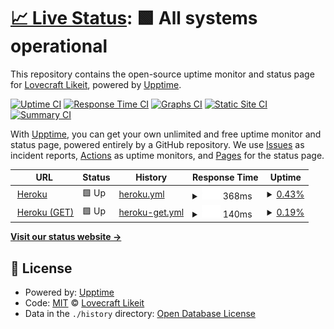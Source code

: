# [📈 Live Status](https://olivrae.github.io/upptime): <!--live status--> **🟩 All systems operational**

This repository contains the open-source uptime monitor and status page for [Lovecraft Likeit](https://t.me/OliveiraWS), powered by [Upptime](https://github.com/upptime/upptime).

[![Uptime CI](https://github.com/olivrae/upptime/workflows/Uptime%20CI/badge.svg)](https://github.com/olivrae/upptime/actions?query=workflow%3A%22Uptime+CI%22)
[![Response Time CI](https://github.com/olivrae/upptime/workflows/Response%20Time%20CI/badge.svg)](https://github.com/olivrae/upptime/actions?query=workflow%3A%22Response+Time+CI%22)
[![Graphs CI](https://github.com/olivrae/upptime/workflows/Graphs%20CI/badge.svg)](https://github.com/olivrae/upptime/actions?query=workflow%3A%22Graphs+CI%22)
[![Static Site CI](https://github.com/olivrae/upptime/workflows/Static%20Site%20CI/badge.svg)](https://github.com/olivrae/upptime/actions?query=workflow%3A%22Static+Site+CI%22)
[![Summary CI](https://github.com/olivrae/upptime/workflows/Summary%20CI/badge.svg)](https://github.com/olivrae/upptime/actions?query=workflow%3A%22Summary+CI%22)

With [Upptime](https://upptime.js.org), you can get your own unlimited and free uptime monitor and status page, powered entirely by a GitHub repository. We use [Issues](https://github.com/olivrae/upptime/issues) as incident reports, [Actions](https://github.com/olivrae/upptime/actions) as uptime monitors, and [Pages](https://olivrae.github.io/upptime) for the status page.

<!--start: status pages-->
<!-- This summary is generated by Upptime (https://github.com/upptime/upptime) -->
<!-- Do not edit this manually, your changes will be overwritten -->
<!-- prettier-ignore -->
| URL | Status | History | Response Time | Uptime |
| --- | ------ | ------- | ------------- | ------ |
| <img alt="" src="https://favicons.githubusercontent.com/vscoe.herokuapp.com" height="13"> [Heroku](https://vscoe.herokuapp.com) | 🟩 Up | [heroku.yml](https://github.com/olivrae/upptime/commits/HEAD/history/heroku.yml) | <details><summary><img alt="Response time graph" src="./graphs/heroku/response-time-week.png" height="20"> 368ms</summary><br><a href="https://olivrae.github.io/upptime/history/heroku"><img alt="Response time 368" src="https://img.shields.io/endpoint?url=https%3A%2F%2Fraw.githubusercontent.com%2Folivrae%2Fupptime%2FHEAD%2Fapi%2Fheroku%2Fresponse-time.json"></a><br><a href="https://olivrae.github.io/upptime/history/heroku"><img alt="24-hour response time 368" src="https://img.shields.io/endpoint?url=https%3A%2F%2Fraw.githubusercontent.com%2Folivrae%2Fupptime%2FHEAD%2Fapi%2Fheroku%2Fresponse-time-day.json"></a><br><a href="https://olivrae.github.io/upptime/history/heroku"><img alt="7-day response time 368" src="https://img.shields.io/endpoint?url=https%3A%2F%2Fraw.githubusercontent.com%2Folivrae%2Fupptime%2FHEAD%2Fapi%2Fheroku%2Fresponse-time-week.json"></a><br><a href="https://olivrae.github.io/upptime/history/heroku"><img alt="30-day response time 368" src="https://img.shields.io/endpoint?url=https%3A%2F%2Fraw.githubusercontent.com%2Folivrae%2Fupptime%2FHEAD%2Fapi%2Fheroku%2Fresponse-time-month.json"></a><br><a href="https://olivrae.github.io/upptime/history/heroku"><img alt="1-year response time 368" src="https://img.shields.io/endpoint?url=https%3A%2F%2Fraw.githubusercontent.com%2Folivrae%2Fupptime%2FHEAD%2Fapi%2Fheroku%2Fresponse-time-year.json"></a></details> | <details><summary><a href="https://olivrae.github.io/upptime/history/heroku">0.43%</a></summary><a href="https://olivrae.github.io/upptime/history/heroku"><img alt="All-time uptime 0.43%" src="https://img.shields.io/endpoint?url=https%3A%2F%2Fraw.githubusercontent.com%2Folivrae%2Fupptime%2FHEAD%2Fapi%2Fheroku%2Fuptime.json"></a><br><a href="https://olivrae.github.io/upptime/history/heroku"><img alt="24-hour uptime 0.43%" src="https://img.shields.io/endpoint?url=https%3A%2F%2Fraw.githubusercontent.com%2Folivrae%2Fupptime%2FHEAD%2Fapi%2Fheroku%2Fuptime-day.json"></a><br><a href="https://olivrae.github.io/upptime/history/heroku"><img alt="7-day uptime 0.43%" src="https://img.shields.io/endpoint?url=https%3A%2F%2Fraw.githubusercontent.com%2Folivrae%2Fupptime%2FHEAD%2Fapi%2Fheroku%2Fuptime-week.json"></a><br><a href="https://olivrae.github.io/upptime/history/heroku"><img alt="30-day uptime 0.43%" src="https://img.shields.io/endpoint?url=https%3A%2F%2Fraw.githubusercontent.com%2Folivrae%2Fupptime%2FHEAD%2Fapi%2Fheroku%2Fuptime-month.json"></a><br><a href="https://olivrae.github.io/upptime/history/heroku"><img alt="1-year uptime 0.43%" src="https://img.shields.io/endpoint?url=https%3A%2F%2Fraw.githubusercontent.com%2Folivrae%2Fupptime%2FHEAD%2Fapi%2Fheroku%2Fuptime-year.json"></a></details>
| <img alt="" src="https://favicons.githubusercontent.com/vscoe.herokuapp.com" height="13"> [Heroku (GET)](https://vscoe.herokuapp.com) | 🟩 Up | [heroku-get.yml](https://github.com/olivrae/upptime/commits/HEAD/history/heroku-get.yml) | <details><summary><img alt="Response time graph" src="./graphs/heroku-get/response-time-week.png" height="20"> 140ms</summary><br><a href="https://olivrae.github.io/upptime/history/heroku-get"><img alt="Response time 140" src="https://img.shields.io/endpoint?url=https%3A%2F%2Fraw.githubusercontent.com%2Folivrae%2Fupptime%2FHEAD%2Fapi%2Fheroku-get%2Fresponse-time.json"></a><br><a href="https://olivrae.github.io/upptime/history/heroku-get"><img alt="24-hour response time 140" src="https://img.shields.io/endpoint?url=https%3A%2F%2Fraw.githubusercontent.com%2Folivrae%2Fupptime%2FHEAD%2Fapi%2Fheroku-get%2Fresponse-time-day.json"></a><br><a href="https://olivrae.github.io/upptime/history/heroku-get"><img alt="7-day response time 140" src="https://img.shields.io/endpoint?url=https%3A%2F%2Fraw.githubusercontent.com%2Folivrae%2Fupptime%2FHEAD%2Fapi%2Fheroku-get%2Fresponse-time-week.json"></a><br><a href="https://olivrae.github.io/upptime/history/heroku-get"><img alt="30-day response time 140" src="https://img.shields.io/endpoint?url=https%3A%2F%2Fraw.githubusercontent.com%2Folivrae%2Fupptime%2FHEAD%2Fapi%2Fheroku-get%2Fresponse-time-month.json"></a><br><a href="https://olivrae.github.io/upptime/history/heroku-get"><img alt="1-year response time 140" src="https://img.shields.io/endpoint?url=https%3A%2F%2Fraw.githubusercontent.com%2Folivrae%2Fupptime%2FHEAD%2Fapi%2Fheroku-get%2Fresponse-time-year.json"></a></details> | <details><summary><a href="https://olivrae.github.io/upptime/history/heroku-get">0.19%</a></summary><a href="https://olivrae.github.io/upptime/history/heroku-get"><img alt="All-time uptime 0.19%" src="https://img.shields.io/endpoint?url=https%3A%2F%2Fraw.githubusercontent.com%2Folivrae%2Fupptime%2FHEAD%2Fapi%2Fheroku-get%2Fuptime.json"></a><br><a href="https://olivrae.github.io/upptime/history/heroku-get"><img alt="24-hour uptime 0.19%" src="https://img.shields.io/endpoint?url=https%3A%2F%2Fraw.githubusercontent.com%2Folivrae%2Fupptime%2FHEAD%2Fapi%2Fheroku-get%2Fuptime-day.json"></a><br><a href="https://olivrae.github.io/upptime/history/heroku-get"><img alt="7-day uptime 0.19%" src="https://img.shields.io/endpoint?url=https%3A%2F%2Fraw.githubusercontent.com%2Folivrae%2Fupptime%2FHEAD%2Fapi%2Fheroku-get%2Fuptime-week.json"></a><br><a href="https://olivrae.github.io/upptime/history/heroku-get"><img alt="30-day uptime 0.19%" src="https://img.shields.io/endpoint?url=https%3A%2F%2Fraw.githubusercontent.com%2Folivrae%2Fupptime%2FHEAD%2Fapi%2Fheroku-get%2Fuptime-month.json"></a><br><a href="https://olivrae.github.io/upptime/history/heroku-get"><img alt="1-year uptime 0.19%" src="https://img.shields.io/endpoint?url=https%3A%2F%2Fraw.githubusercontent.com%2Folivrae%2Fupptime%2FHEAD%2Fapi%2Fheroku-get%2Fuptime-year.json"></a></details>

<!--end: status pages-->

[**Visit our status website →**](https://olivrae.github.io/upptime)

## 📄 License

- Powered by: [Upptime](https://github.com/upptime/upptime)
- Code: [MIT](./LICENSE) © [Lovecraft Likeit](https://t.me/OliveiraWS)
- Data in the `./history` directory: [Open Database License](https://opendatacommons.org/licenses/odbl/1-0/)
